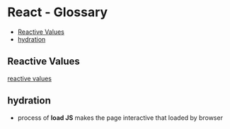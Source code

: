 # React - Glossary

* [Reactive Values](#reactive-values)
* [hydration](#hydration)

## Reactive Values

[reactive values](react-glossary-reactive-values.md)

## hydration

- process of **load JS** makes the page interactive that loaded by browser

